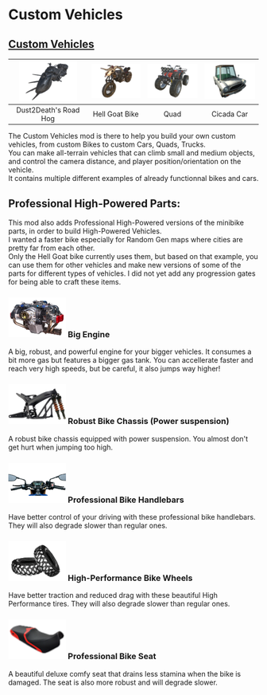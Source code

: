 <!--Read this in github to have all the visuals and formatting: https://github.com/manux32/7dtdSdxMods/tree/master/Manux_HPMiniBike-->

# Custom Vehicles

## [Custom Vehicles](Manux_CustomVehicles)  
| ![img](Icons/roadHogChassis.png) | ![img](Icons/hellGoatBikeChassis.png) | ![img](Icons/quadChassis.png) | ![img](Icons/cicadaCarChassis.png) |
|:---:|:---:|:---:|:---:|  
| Dust2Death's Road Hog | Hell Goat Bike | Quad | Cicada Car |

The Custom Vehicles mod is there to help you build your own custom vehicles, from custom Bikes to custom Cars, Quads, Trucks.  
You can make all-terrain vehicles that can climb small and medium objects, and control the camera distance, and player position/orientation on the vehicle.  
It contains multiple different examples of already functionnal bikes and cars.  

## Professional High-Powered Parts:
This mod also adds Professional High-Powered versions of the minibike parts, in order to build High-Powered Vehicles.  
I wanted a faster bike especially for Random Gen maps where cities are pretty far from each other.  
Only the Hell Goat bike currently uses them, but based on that example, you can use them for other vehicles and make new versions of some of the parts for different types of vehicles.
I did not yet add any progression gates for being able to craft these items.  

### ![bigEngine](Icons/bigEngine.png) Big Engine
A big, robust, and powerful engine for your bigger vehicles. It consumes a bit more gas but features a bigger gas tank. You can accellerate faster and reach very high speeds, but be careful, it also jumps way higher!
### ![robustBikeChassis](Icons/robustBikeChassis.png) Robust Bike Chassis (Power suspension)
A robust bike chassis equipped with power suspension. You almost don't get hurt when jumping too high. 
### ![proBikeHandlebars](Icons/proBikeHandlebars.png) Professional Bike Handlebars
Have better control of your driving with these professional bike handlebars. They will also degrade slower than regular ones.  
### ![proBikeWheels](Icons/proBikeWheels.png) High-Performance Bike Wheels
Have better traction and reduced drag with these beautiful High Performance tires. They will also degrade slower than regular ones.  
### ![proBikeSeat](Icons/proBikeSeat.png) Professional Bike Seat
A beautiful deluxe comfy seat that drains less stamina when the bike is damaged. The seat is also more robust and will degrade slower.
